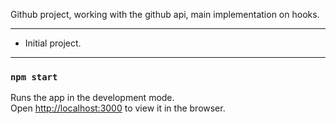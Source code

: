 Github project, working with the github api, main implementation on hooks.

---
- Initial project.

---


### `npm start`

Runs the app in the development mode.<br />
Open [http://localhost:3000](http://localhost:3000) to view it in the browser.

